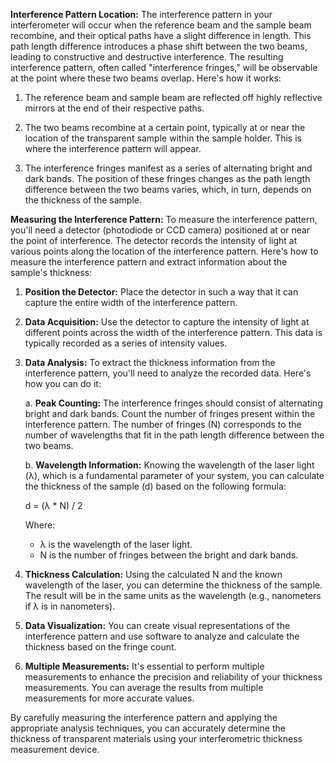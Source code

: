**Interference Pattern Location:**
The interference pattern in your interferometer will occur when the reference beam and the sample beam recombine, and their optical paths have a slight difference in length. This path length difference introduces a phase shift between the two beams, leading to constructive and destructive interference. The resulting interference pattern, often called "interference fringes," will be observable at the point where these two beams overlap. Here's how it works:

1. The reference beam and sample beam are reflected off highly reflective mirrors at the end of their respective paths.

2. The two beams recombine at a certain point, typically at or near the location of the transparent sample within the sample holder. This is where the interference pattern will appear.

3. The interference fringes manifest as a series of alternating bright and dark bands. The position of these fringes changes as the path length difference between the two beams varies, which, in turn, depends on the thickness of the sample.

**Measuring the Interference Pattern:**
To measure the interference pattern, you'll need a detector (photodiode or CCD camera) positioned at or near the point of interference. The detector records the intensity of light at various points along the location of the interference pattern. Here's how to measure the interference pattern and extract information about the sample's thickness:

1. **Position the Detector:** Place the detector in such a way that it can capture the entire width of the interference pattern.

2. **Data Acquisition:** Use the detector to capture the intensity of light at different points across the width of the interference pattern. This data is typically recorded as a series of intensity values.

3. **Data Analysis:** To extract the thickness information from the interference pattern, you'll need to analyze the recorded data. Here's how you can do it:

   a. **Peak Counting:** The interference fringes should consist of alternating bright and dark bands. Count the number of fringes present within the interference pattern. The number of fringes (N) corresponds to the number of wavelengths that fit in the path length difference between the two beams.

   b. **Wavelength Information:** Knowing the wavelength of the laser light (λ), which is a fundamental parameter of your system, you can calculate the thickness of the sample (d) based on the following formula:
   
      d = (λ * N) / 2

   Where:
   - λ is the wavelength of the laser light.
   - N is the number of fringes between the bright and dark bands.

4. **Thickness Calculation:** Using the calculated N and the known wavelength of the laser, you can determine the thickness of the sample. The result will be in the same units as the wavelength (e.g., nanometers if λ is in nanometers).

5. **Data Visualization:** You can create visual representations of the interference pattern and use software to analyze and calculate the thickness based on the fringe count.

6. **Multiple Measurements:** It's essential to perform multiple measurements to enhance the precision and reliability of your thickness measurements. You can average the results from multiple measurements for more accurate values.

By carefully measuring the interference pattern and applying the appropriate analysis techniques, you can accurately determine the thickness of transparent materials using your interferometric thickness measurement device.
